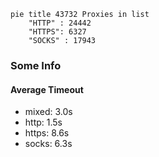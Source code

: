 
```mermaid
pie title 43732 Proxies in list
    "HTTP" : 24442
    "HTTPS": 6327
    "SOCKS" : 17943
```

### Some Info
#### Average Timeout

- mixed: 3.0s
- http: 1.5s
- https: 8.6s
- socks: 6.3s